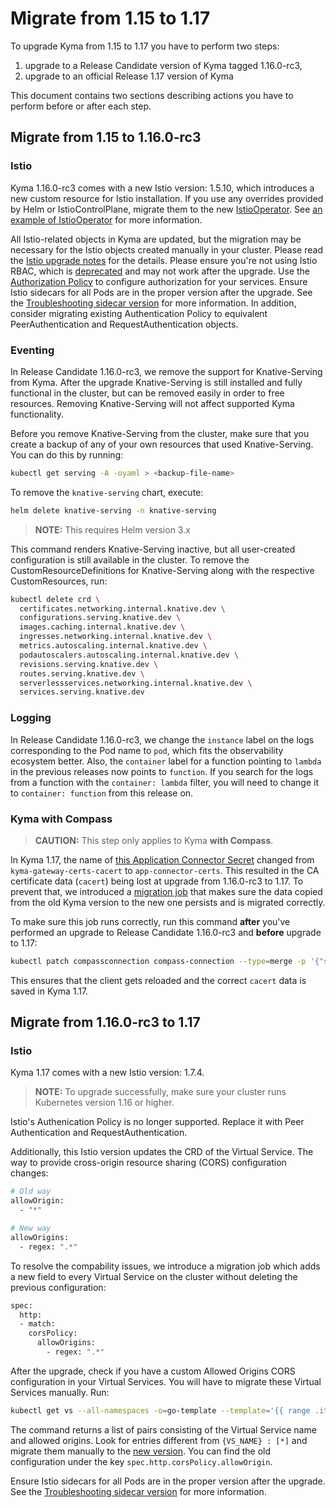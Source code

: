 # Migrate from 1.15 to 1.17

To upgrade Kyma from 1.15 to 1.17 you have to perform two steps:
1. upgrade to a Release Candidate version of Kyma tagged 1.16.0-rc3,
2. upgrade to an official Release 1.17 version of Kyma

 This document contains two sections describing actions you have to perform before or after each step.

## Migrate from 1.15 to 1.16.0-rc3

### Istio

Kyma 1.16.0-rc3 comes with a new Istio version: 1.5.10, which introduces a new custom resource for Istio installation. If you use any overrides provided by Helm or IstioControlPlane, migrate them to the new [IstioOperator](https://istio.io/v1.5/docs/reference/config/istio.operator.v1alpha1/). See [an example of IstioOperator](https://kyma-project.io/docs/1.16/components/service-mesh/#configuration-istio-custom-configuration) for more information.

All Istio-related objects in Kyma are updated, but the migration may be necessary for the Istio objects created manually in your cluster.
Please read the [Istio upgrade notes](https://istio.io/latest/news/releases/1.5.x/announcing-1.5/upgrade-notes/) for the details.
Please ensure you're not using Istio RBAC, which is [deprecated](https://istio.io/v1.5/docs/reference/config/security/istio.rbac.v1alpha1/) and may not work after the upgrade. Use the [Authorization Policy](https://istio.io/latest/docs/reference/config/security/authorization-policy/) to configure authorization for your services.
Ensure Istio sidecars for all Pods are in the proper version after the upgrade. See the [Troubleshooting sidecar version](../service-mesh/#troubleshooting-istio-sidecar-version-after-kyma-upgrade) for more information.
In addition, consider migrating existing Authentication Policy to equivalent PeerAuthentication and RequestAuthentication objects.

### Eventing

In Release Candidate 1.16.0-rc3, we remove the support for Knative-Serving from Kyma. After the upgrade Knative-Serving is still installed and fully functional in the cluster, but can be removed easily in order to free resources. Removing Knative-Serving will not affect supported Kyma functionality.

Before you remove Knative-Serving from the cluster, make sure that you create a backup of any of your own resources that used Knative-Serving. You can do this by running:

```bash
kubectl get serving -A -oyaml > <backup-file-name>
```

To remove the `knative-serving` chart, execute:

```bash
helm delete knative-serving -n knative-serving
```
>**NOTE:** This requires Helm version 3.x

This command renders Knative-Serving inactive, but all user-created configuration is still available in the cluster.
To remove the CustomResourceDefinitions for Knative-Serving along with the respective CustomResources, run:

```bash
kubectl delete crd \
  certificates.networking.internal.knative.dev \
  configurations.serving.knative.dev \
  images.caching.internal.knative.dev \
  ingresses.networking.internal.knative.dev \
  metrics.autoscaling.internal.knative.dev \
  podautoscalers.autoscaling.internal.knative.dev \
  revisions.serving.knative.dev \
  routes.serving.knative.dev \
  serverlessservices.networking.internal.knative.dev \
  services.serving.knative.dev
```

### Logging

In Release Candidate 1.16.0-rc3, we change the `instance` label on the logs corresponding to the Pod name to `pod`, which fits the observability ecosystem better.
Also, the `container` label for a function pointing to `lambda` in the previous releases now points to `function`.
If you search for the logs from a function with the `container: lambda` filter, you will need to change it to `container: function` from this release on.

### Kyma with Compass

> **CAUTION:** This step only applies to Kyma **with Compass**.

In Kyma 1.17, the name of [this Application Connector Secret](https://github.com/kyma-project/kyma/blob/release-1.17/resources/core/charts/gateway/templates/application-connector-certs.yaml) changed from `kyma-gateway-certs-cacert` to `app-connector-certs`. This resulted in the CA certificate data (`cacert`) being lost at upgrade from 1.16.0-rc3 to 1.17. To prevent that, we introduced a [migration job](https://github.com/kyma-project/kyma/blob/release-1.17/resources/core/charts/gateway/templates/cacert-migrate-job.yaml) that makes sure the data copied from the old Kyma version to the new one persists and is migrated correctly.

To make sure this job runs correctly, run this command **after** you've performed an upgrade to Release Candidate 1.16.0-rc3 and **before** upgrade to 1.17:

```bash
kubectl patch compassconnection compass-connection --type=merge -p '{"spec":{"refreshCredentialsNow":true}}'
```

This ensures that the client gets reloaded and the correct `cacert` data is saved in Kyma 1.17.

## Migrate from 1.16.0-rc3 to 1.17

### Istio

Kyma 1.17 comes with a new Istio version: 1.7.4.

>**NOTE:** To upgrade successfully, make sure your cluster runs Kubernetes version 1.16 or higher.

Istio's Authenication Policy is no longer supported. Replace it with Peer Authentication and RequestAuthentication.

Additionally, this Istio version updates the CRD of the Virtual Service. The way to provide cross-origin resource sharing (CORS) configuration changes:

```bash
# Old way
allowOrigin:
  - "*"

# New way
allowOrigins:
  - regex: ".*"
```

To resolve the compability issues, we introduce a migration job which adds a new field to every Virtual Service on the cluster without deleting the previous configuration:

```bash
spec:
  http:
  - match:
    corsPolicy:
      allowOrigins:
        - regex: ".*"
```

After the upgrade, check if you have a custom Allowed Origins CORS configuration in your Virtual Services. You will have to migrate these Virtual Services manually. Run:

```bash
kubectl get vs --all-namespaces -o=go-template --template='{{ range .items }}{{ $name := .metadata.name}}{{ range $key, $value := .spec.http}}{{if $value.corsPolicy.allowOrigin }}{{ printf "%s : " $name }}{{ printf "%v\n" $value.corsPolicy.allowOrigin }}{{println ""}}{{ end }}{{ end }}{{ end }}'
```

The command returns a list of pairs consisting of the Virtual Service name and allowed origins. Look for entries different from `{VS_NAME} : [*]` and migrate them manually to the [new version](https://istio.io/latest/docs/reference/config/networking/virtual-service/#CorsPolicy). You can find the old configuration under the key `spec.http.corsPolicy.allowOrigin`.


Ensure Istio sidecars for all Pods are in the proper version after the upgrade. See the [Troubleshooting sidecar version](../service-mesh/#troubleshooting-istio-sidecar-version-after-kyma-upgrade) for more information.
